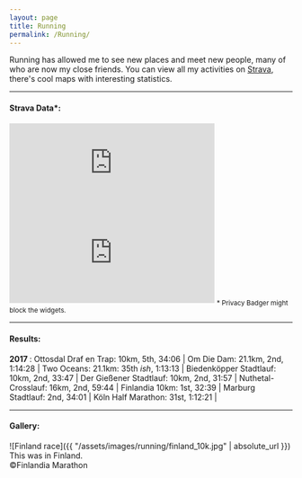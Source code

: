 ```yaml
---
layout: page
title: Running
permalink: /Running/
---
```


Running has allowed me to see new places and meet new people, many of who
are now my close friends. You can view all my activities on
[Strava](https://www.strava.com/athletes/3278392), there's cool maps with
interesting statistics. 
  
______
#### Strava Data*:
<iframe height='160' width='365' frameborder='0' allowtransparency='true' scrolling='no' src='https://www.strava.com/athletes/3278392/activity-summary/72c1ae2566418275c79df4c59dc67839fd59b099'></iframe>

<iframe height='160' width='365' frameborder='0' allowtransparency='true' scrolling='yes' src='https://www.strava.com/athletes/3278392/latest-rides/72c1ae2566418275c79df4c59dc67839fd59b099'></iframe>
<sub> * Privacy Badger might block the widgets. </sub> 

______
#### Results:
<b> 2017 </b>: Ottosdal Draf en Trap: 10km, 5th, 34:06 | Om Die Dam:
21.1km, 2nd, 1:14:28 | Two Oceans: 21.1km: 35th _ish_, 1:13:13 |
Biedenköpper Stadtlauf: 10km, 2nd, 33:47 | Der Gießener Stadtlauf: 10km,
2nd, 31:57 | Nuthetal-Crosslauf: 16km, 2nd, 59:44 | Finlandia 10km: 1st,
32:39 | Marburg Stadtlauf: 2nd, 34:01 | Köln Half Marathon: 31st, 1:12:21 |  

______
#### Gallery:
![Finland race]({{ "/assets/images/running/finland_10k.jpg" | absolute_url }})
This was in Finland.  
&copy;Finlandia Marathon 
